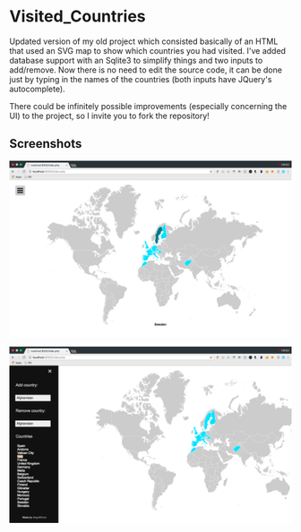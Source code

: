 # Visited_Countries
Updated version of my old project which consisted basically of an HTML that used an SVG map to show which countries you had visited. I've added database support with an Sqlite3 to simplify things and two inputs to add/remove. Now there is no need to edit the source code, it can be done just by typing in the names of the countries (both inputs have JQuery's autocomplete).

There could be infinitely possible improvements (especially concerning the UI) to the project, so I invite you to fork the repository!

## Screenshots

![Image](https://github.com/diego95root/Visited_Countries/blob/master/Images/screen0.png "First screenshot")

![Image](https://github.com/diego95root/Visited_Countries/blob/master/Images/screen1.png "Second screenshot")
